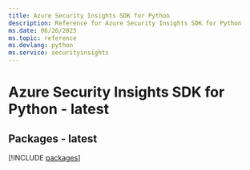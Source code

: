 ```yaml
---
title: Azure Security Insights SDK for Python
description: Reference for Azure Security Insights SDK for Python
ms.date: 06/26/2025
ms.topic: reference
ms.devlang: python
ms.service: securityinsights
---
```

# Azure Security Insights SDK for Python - latest
## Packages - latest
[!INCLUDE [packages](security-insights-index.md)]